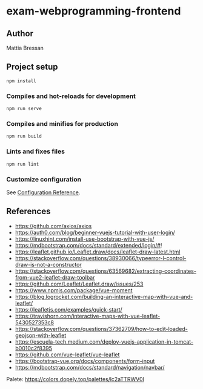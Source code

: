 # exam-webprogramming-frontend

## Author
Mattia Bressan
## Project setup
```
npm install
```

### Compiles and hot-reloads for development
```
npm run serve
```

### Compiles and minifies for production
```
npm run build
```

### Lints and fixes files
```
npm run lint
```

### Customize configuration
See [Configuration Reference](https://cli.vuejs.org/config/).



## References
* https://github.com/axios/axios
* https://auth0.com/blog/beginner-vuejs-tutorial-with-user-login/
* https://linuxhint.com/install-use-bootstrap-with-vue-js/
* https://mdbootstrap.com/docs/standard/extended/login/#!
* https://leaflet.github.io/Leaflet.draw/docs/leaflet-draw-latest.html
* https://stackoverflow.com/questions/38930066/typeerror-l-control-draw-is-not-a-constructor
* https://stackoverflow.com/questions/63569682/extracting-coordinates-from-vue2-leaflet-draw-toolbar
* https://github.com/Leaflet/Leaflet.draw/issues/253
* https://www.npmjs.com/package/vue-moment
* https://blog.logrocket.com/building-an-interactive-map-with-vue-and-leaflet/
* https://leafletjs.com/examples/quick-start/
* https://travishorn.com/interactive-maps-with-vue-leaflet-5430527353c8
* https://stackoverflow.com/questions/37362709/how-to-edit-loaded-geojson-with-leaflet
* https://escuela-tech.medium.com/deploy-vuejs-application-in-tomcat-b0010c2f8395
* https://github.com/vue-leaflet/vue-leaflet
* https://bootstrap-vue.org/docs/components/form-input
* https://mdbootstrap.com/docs/standard/navigation/navbar/

Palete:
https://colors.dopely.top/palettes/lc2aTTRWV0l


